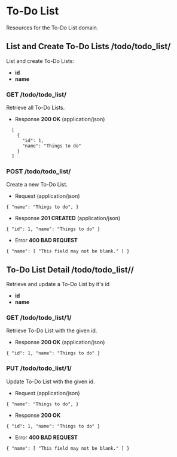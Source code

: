 # To-Do List

Resources for the To-Do List domain.

## List and Create To-Do Lists /todo/todo_list/

List and create To-Do Lists:

- **id**
- **name**

### GET /todo/todo_list/

Retrieve all To-Do Lists.

- Response **200 OK** (application/json)

```
  [
    {
      "id": 1,
      "name": "Things to do"
    }
  ]
```

### POST /todo/todo_list/

Create a new To-Do List.

- Request (application/json)

`
  {
    "name": "Things to do",
  }
`

- Response **201 CREATED** (application/json)

`
  {
    "id": 1,
    "name": "Things to do"
  }
`

- Error **400 BAD REQUEST**

`
  {
    "name": [
        "This field may not be blank."
    ]
  }
`

## To-Do List Detail /todo/todo_list/<id>/

Retrieve and update a To-Do List by it's id

- **id**
- **name**

### GET /todo/todo_list/1/

Retrieve To-Do List with the given id.

- Response **200 OK** (application/json)

`
  {
    "id": 1,
    "name": "Things to do"
  }
`

### PUT /todo/todo_list/1/

Update To-Do List with the given id.

- Request (application/json)

`
  {
    "name": "Things to do",
  }
`

- Response **200 OK**

`
  {
    "id": 1,
    "name": "Things to do"
  }
`

- Error **400 BAD REQUEST**

`
  {
    "name": [
        "This field may not be blank."
    ]
  }
`
